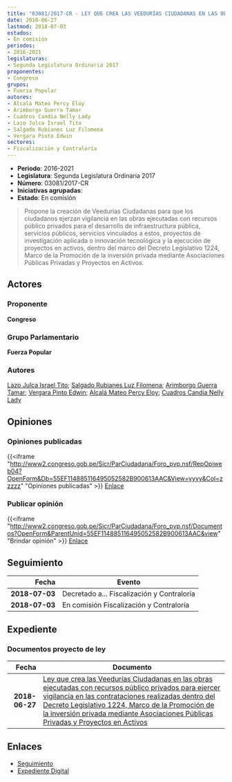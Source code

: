 ```yaml
---
title: "03081/2017-CR - LEY QUE CREA LAS VEEDURÍAS CIUDADANAS EN LAS OBRAS EJECUTADAS CON RECURSOS PÚBLICOS PRIVADOS PARA EJERCER VIGILANCIA EN LAS CONTRATACIONES REALIZADAS DENTRO DEL DECRETO LEGISLATIVO 1224, MARCO DE LA PROMOCIÓN DE LA INVERSIÓN PRIVADA MEDIANTE ASOCIACIONES PÚBLICAS PRIVADAS Y PROYECTOS EN ACTIVOS"
date: 2018-06-27
lastmod: 2018-07-03
estados:
- En comisión
periodos:
- 2016-2021
legislaturas:
- Segunda Legislatura Ordinaria 2017
proponentes:
- Congreso
grupos:
- Fuerza Popular
autores:
- Alcalá Mateo Percy Eloy
- Arimborgo Guerra Tamar
- Cuadros Candia Nelly Lady
- Lazo Julca Israel Tito
- Salgado Rubianes Luz Filomena
- Vergara Pinto Edwin
sectores:
- Fiscalización y Contraloría
---
```

- **Periodo**: 2016-2021
- **Legislatura**: Segunda Legislatura Ordinaria 2017
- **Número**: 03081/2017-CR
- **Iniciativas agrupadas**: 
- **Estado**: En comisión

> Propone la creación de Veedurías Ciudadanas para que los ciudadanos ejerzan vigilancia en las obras ejecutadas con recursos público privados para el desarrollo de infraestructura pública, servicios públicos, servicios vinculados a estos, proyectos de investigación aplicada o innovación tecnológica y la ejecución de proyectos en activos, dentro del marco del Decreto Legislativo 1224, Marco de la Promoción de la inversión privada mediante Asociaciones Públicas Privadas y Proyectos en Activos.


## Actores

### Proponente

**Congreso**

### Grupo Parlamentario

**Fuerza Popular**

### Autores

[Lazo Julca Israel Tito](mailto:mailto:ilazo@congreso.gob.pe); [Salgado Rubianes Luz Filomena](mailto:mailto:lsalgado@congreso.gob.pe); [Arimborgo Guerra Tamar](mailto:mailto:tarimborgo@congreso.gob.pe); [Vergara Pinto Edwin](mailto:mailto:evergara@congreso.gob.pe); [Alcalá Mateo Percy Eloy](mailto:mailto:palcala@congreso.gob.pe); [Cuadros Candia Nelly Lady](mailto:mailto:ncuadros@congreso.gob.pe)

## Opiniones

### Opiniones publicadas

{{<iframe "http://www2.congreso.gob.pe/Sicr/ParCiudadana/Foro_pvp.nsf/RepOpiweb04?OpenForm&Db=55EF114885116495052582B900613AAC&View=yyyy&Col=zzzzz" "Opiniones publicadas" >}}
[Enlace](http://www2.congreso.gob.pe/Sicr/ParCiudadana/Foro_pvp.nsf/RepOpiweb04?OpenForm&Db=55EF114885116495052582B900613AAC&View=yyyy&Col=zzzzz)

### Publicar opinión

{{<iframe "http://www2.congreso.gob.pe/Sicr/ParCiudadana/Foro_pvp.nsf/Documentos?OpenForm&ParentUnid=55EF114885116495052582B900613AAC&view" "Brindar opinión" >}}
[Enlace](http://www2.congreso.gob.pe/Sicr/ParCiudadana/Foro_pvp.nsf/Documentos?OpenForm&ParentUnid=55EF114885116495052582B900613AAC&view)


## Seguimiento

| Fecha | Evento |
|------:|--------|
| **2018-07-03** | Decretado a... Fiscalización y Contraloría |
| **2018-07-03** | En comisión Fiscalización y Contraloría |

## Expediente

### Documentos proyecto de ley

| Fecha | Documento |
|------:|-----------|
| **2018-06-27** | [Ley que crea las Veedurías Ciudadanas en las obras ejecutadas con recursos público privados para ejercer vigilancia en las contrataciones realizadas dentro del Decreto Legislativo 1224, Marco de la Promoción de la inversión privada mediante Asociaciones Públicas Privadas y Proyectos en Activos](http://www.leyes.congreso.gob.pe/Documentos/2016_2021/Proyectos_de_Ley_y_de_Resoluciones_Legislativas/PL0308120180627.PDF) |

## Enlaces

- [Seguimiento](http://www2.congreso.gob.pe/Sicr/TraDocEstProc/CLProLey2016.nsf/f7fff46988ca05b1052578e100829cc7/8d2c0afcb417787b052582b9006149ec?OpenDocument)
- [Expediente Digital](http://www2.congreso.gob.pe/Sicr/TraDocEstProc/Expvirt_2011.nsf/visbusqptramdoc1621/03081?opendocument)

